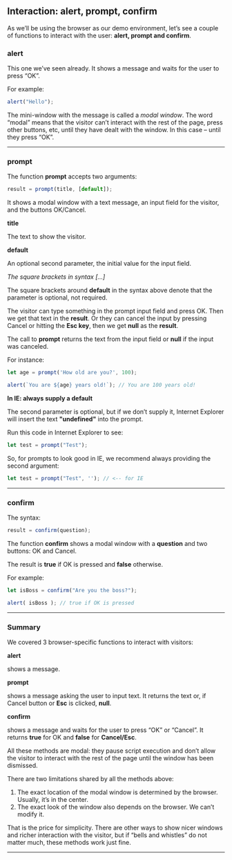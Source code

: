 ## Interaction: alert, prompt, confirm

As we’ll be using the browser as our demo environment, let’s see a couple of functions to interact with the user: **alert, prompt and confirm**.

### alert

This one we’ve seen already. It shows a message and waits for the user to press “OK”.

For example:

```javascript
alert("Hello");
```

The mini-window with the message is called a *modal window*. The word “modal” means that the visitor can’t interact with the rest of the page, press other buttons, etc, until they have dealt with the window. In this case – until they press “OK”.

---

### prompt

The function **prompt** accepts two arguments:

```javascript
result = prompt(title, [default]);
```

It shows a modal window with a text message, an input field for the visitor, and the buttons OK/Cancel.

**title**

The text to show the visitor.

**default**

An optional second parameter, the initial value for the input field.


*The square brackets in syntax [...]*

The square brackets around **default** in the syntax above denote that the parameter is optional, not required.


The visitor can type something in the prompt input field and press OK. Then we get that text in the **result**. Or they can cancel the input by pressing Cancel or hitting the **Esc key**, then we get **null** as the **result**.

The call to **prompt** returns the text from the input field or **null** if the input was canceled.

For instance:

```javascript
let age = prompt('How old are you?', 100);

alert(`You are ${age} years old!`); // You are 100 years old!
```

**In IE: always supply a default**

The second parameter is optional, but if we don’t supply it, Internet Explorer will insert the text **"undefined"** into the prompt.

Run this code in Internet Explorer to see:

```javascript
let test = prompt("Test");
```

So, for prompts to look good in IE, we recommend always providing the second argument:

```javascript
let test = prompt("Test", ''); // <-- for IE
```

---

### confirm

The syntax:

```javascript
result = confirm(question);
```

The function **confirm** shows a modal window with a **question** and two buttons: OK and Cancel.    

The result is **true** if OK is pressed and **false** otherwise.

For example:

```javascript
let isBoss = confirm("Are you the boss?");

alert( isBoss ); // true if OK is pressed
```

---

### Summary
 
We covered 3 browser-specific functions to interact with visitors:

**alert**

shows a message.

**prompt**

shows a message asking the user to input text. It returns the text or, if Cancel button or **Esc** is clicked, **null**.

**confirm**

shows a message and waits for the user to press “OK” or “Cancel”. It returns **true** for OK and **false** for **Cancel/Esc**.

All these methods are modal: they pause script execution and don’t allow the visitor to interact with the rest of the page until the window has been dismissed.

There are two limitations shared by all the methods above:

1. The exact location of the modal window is determined by the browser. Usually, it’s in the center.
2. The exact look of the window also depends on the browser. We can’t modify it.

That is the price for simplicity. There are other ways to show nicer windows and richer interaction with the visitor, but if “bells and whistles” do not matter much, these methods work just fine.

---





   